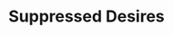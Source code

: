 ---
title: Suppressed Desires
year: 1926
opening_date: 1926-02-16
closing_date: 
layout: productions
featured_image: 
image_caption:
image_credit:
playbill:
category:
Theatre: Theatre Jacksonville
cast:
  Henrietta: Tracy L'Engle
  Mabel: Ola Emery
  Stephen Brewster: Ted Silber
crew:
  Director: Tracy L'Engle
  Lighting: Martha Race
  Stage Setting and props: June Ruggles
understudies:
orchestra:
external_links:
---